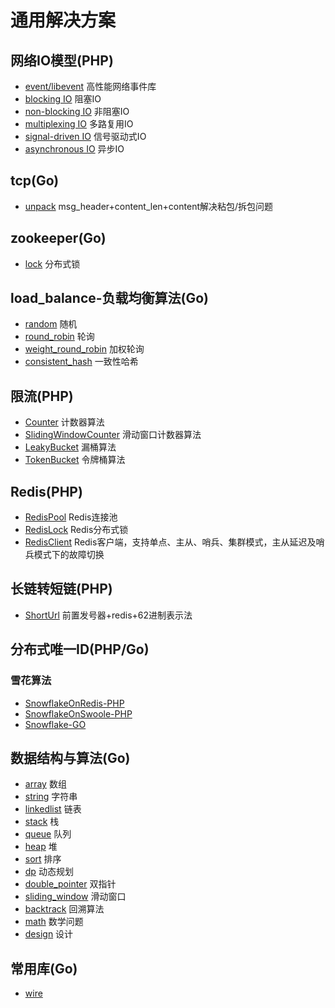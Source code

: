 # 通用解决方案

## 网络IO模型(PHP)
- [event/libevent](https://github.com/li2251421/solution/tree/master/php/io/event)
高性能网络事件库
- [blocking IO](https://github.com/li2251421/solution/tree/master/php/io/blocking)
阻塞IO
- [non-blocking IO](https://github.com/li2251421/solution/tree/master/php/io/non-blocking)
非阻塞IO
- [multiplexing IO](https://github.com/li2251421/solution/tree/master/php/io/multiplexing) 
多路复用IO
- [signal-driven IO](https://github.com/li2251421/solution/tree/master/php/io/signal-driven)
信号驱动式IO
- [asynchronous IO](https://github.com/li2251421/solution/tree/master/php/io/asynchronous)
异步IO

## tcp(Go)
- [unpack](https://github.com/li2251421/solution/tree/master/go/tcp/unpack) 
msg_header+content_len+content解决粘包/拆包问题

## zookeeper(Go)
- [lock](https://github.com/li2251421/solution/blob/master/go/zookeeper/lock.go) 
分布式锁

## load_balance-负载均衡算法(Go)
- [random]() 
随机
- [round_robin]() 
轮询
- [weight_round_robin]() 
加权轮询
- [consistent_hash]()
一致性哈希

## 限流(PHP)
- [Counter](https://github.com/li2251421/solution/blob/master/php/ratelimiter/Counter.php)
计数器算法
- [SlidingWindowCounter](https://github.com/li2251421/solution/blob/master/php/ratelimiter/SlidingWindowCounter.php) 
滑动窗口计数器算法
- [LeakyBucket](https://github.com/li2251421/solution/blob/master/php/ratelimiter/LeakyBucket.php) 
漏桶算法
- [TokenBucket](https://github.com/li2251421/solution/blob/master/php/ratelimiter/TokenBucket.php) 
令牌桶算法

## Redis(PHP)
- [RedisPool](https://github.com/li2251421/solution/blob/master/php/redis/RedisPool.php) 
Redis连接池
- [RedisLock](https://github.com/li2251421/solution/blob/master/php/redis/RedisLock.php) 
Redis分布式锁
- [RedisClient](https://github.com/li2251421/solution/blob/master/php/redis/RedisClient.php) 
Redis客户端，支持单点、主从、哨兵、集群模式，主从延迟及哨兵模式下的故障切换

## 长链转短链(PHP)
- [ShortUrl](https://github.com/li2251421/solution/blob/master/php/shorturl/ShortUrl.php) 
前置发号器+redis+62进制表示法

## 分布式唯一ID(PHP/Go)
### 雪花算法
- [SnowflakeOnRedis-PHP](https://github.com/li2251421/solution/blob/master/php/uniqueid/SnowflakeOnRedis.php) 
- [SnowflakeOnSwoole-PHP](https://github.com/li2251421/solution/blob/master/php/uniqueid/SnowflakeOnSwoole.php) 
- [Snowflake-GO](https://github.com/li2251421/solution/blob/master/go/uniqueid/snowflake.go)

## 数据结构与算法(Go)
- [array](https://github.com/li2251421/solution/tree/master/go/algo/array) 
数组
- [string](https://github.com/li2251421/solution/tree/master/go/algo/string) 
字符串
- [linkedlist](https://github.com/li2251421/solution/tree/master/go/algo/linkedlist) 
链表
- [stack](https://github.com/li2251421/solution/tree/master/go/algo/stack) 
栈
- [queue](https://github.com/li2251421/solution/tree/master/go/algo/queue) 
队列
- [heap](https://github.com/li2251421/solution/tree/master/go/algo/heap) 
堆
- [sort](https://github.com/li2251421/solution/tree/master/go/algo/sort) 
排序
- [dp](https://github.com/li2251421/solution/tree/master/go/algo/dp) 
动态规划
- [double_pointer](https://github.com/li2251421/solution/tree/master/go/algo/double_pointer) 
双指针
- [sliding_window](https://github.com/li2251421/solution/tree/master/go/algo/sliding_window) 
滑动窗口
- [backtrack](https://github.com/li2251421/solution/tree/master/go/algo/traceback) 
回溯算法
- [math](https://github.com/li2251421/solution/tree/master/go/algo/math) 
数学问题
- [design](https://github.com/li2251421/solution/tree/master/go/algo/design) 
设计
  
## 常用库(Go)
- [wire](https://github.com/li2251421/solution/tree/master/go/library/wire)